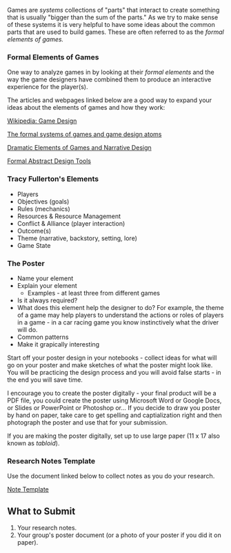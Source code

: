 Games are *systems* collections of "parts" that interact to create something that is usually "bigger than the sum of the parts." As we try to make sense of these systems it is very helpful to have some ideas about the common parts that are used to build games. These are often referred to as the *formal elements of games.*

### Formal Elements of Games

One way to analyze games in by looking at their *formal elements* and the way the game designers have combined them to produce an interactive experience for the player(s).

The articles and webpages linked below are a good way to expand your ideas about the elements of games and how they work:

[Wikipedia: Game Design](https://en.wikipedia.org/wiki/Game_design)

[The formal systems of games and game design atoms](http://www.acagamic.com/courses/infr1330-2014/the-formal-systems-of-games-and-game-design-atoms/)

[Dramatic Elements of Games and Narrative Design](http://www.acagamic.com/courses/infr1330-2014/dramatic-elements-of-games-and-narrative-design/)

[Formal Abstract Design Tools](http://www.gamasutra.com/view/feature/131764/formal_abstract_design_tools.php)

### Tracy Fullerton's Elements

* Players
* Objectives (goals)
* Rules (mechanics)
* Resources & Resource Management
* Conflict & Alliance (player interaction)
* Outcome(s)
* Theme (narrative, backstory, setting, lore)
* Game State

### The Poster

* Name your element
* Explain your element
  - Examples - at least three from different games
* Is it always required?
* What does this element help the designer to do? For example, the theme of a game may help players to understand the actions or roles of players in a game - in a car racing game you know instinctively what the driver will do.
* Common patterns
* Make it grapically interesting

Start off your poster design in your notebooks - collect ideas for what will go on your poster and make sketches of what the poster might look like. You will be practicing the design process and you will avoid false starts - in the end you will save time.

I encourage you to create the poster digitally - your final product will be a PDF file, you could create the poster using Microsoft Word or Google Docs, or Slides or PowerPoint or Photoshop or... If you decide to draw you poster by hand on paper, take care to get spelling and captialization right and then photograph the poster and use that for your submission.

If you are making the poster digitally, set up to use large paper (11 x 17 also known as *tabloid*).

### Research Notes Template

Use the document linked below to collect notes as you do your research.

[Note Template](https://docs.google.com/document/d/1Y6dCVdxEOrCmuuh-G7LVOKlJj435YHmms66Fob8qmkI/edit?usp=sharing)

## What to Submit

1. Your research notes.
1. Your group's poster document (or a photo of your poster if you did it on paper).

